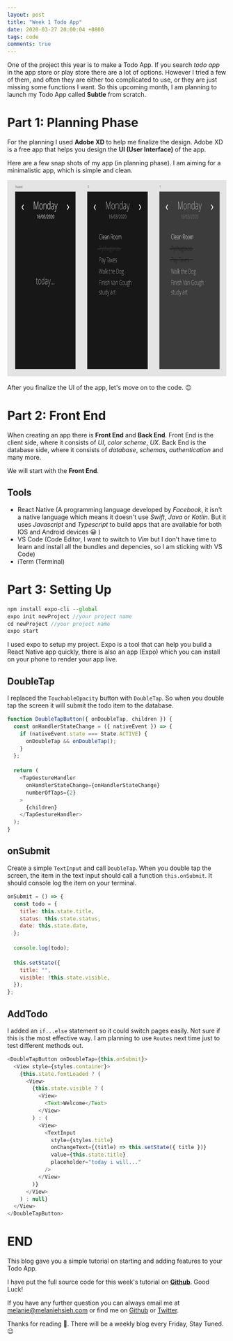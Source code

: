 ```yaml
---
layout: post
title: "Week 1 Todo App"
date: 2020-03-27 20:00:04 +0800
tags: code
comments: true
---
```


One of the project this year is to make a Todo App. If you search _todo app_ in the app store or play store there are a lot of options. However I tried a few of them, and often they are either too complicated to use, or they are just missing some functions I want. So this upcoming month, I am planning to launch my Todo App called **Subtle** from scratch.

# Part 1: Planning Phase

For the planning I used **Adobe XD** to help me finalize the design. Adobe XD is a free app that helps you design the **UI (User Interface)** of the app.

Here are a few snap shots of my app (in planning phase). I am aiming for a minimalistic app, which is simple and clean.

<img src="/img/todo/zoomin.png" alt="zoomin" width="800" height="450">

After you finalize the UI of the app, let's move on to the code. 😉

# Part 2: Front End

When creating an app there is **Front End** and **Back End**. Front End is the client side, where it consists of _UI_, _color scheme_, _UX_. Back End is the database side, where it consists of _database_, _schemas_, _authentication_ and many more.

We will start with the **Front End**.

## Tools

- React Native (A programming language developed by _Facebook_, it isn't a native language which means it doesn't use _Swift_, _Java_ or _Kotlin_. But it uses _Javascript_ and _Typescript_ to build apps that are available for both IOS and Android devices 😀 )
- VS Code (Code Editor, I want to switch to _Vim_ but I don't have time to learn and install all the bundles and depencies, so I am sticking with VS Code)
- iTerm (Terminal)

# Part 3: Setting Up

```javascript
npm install expo-cli --global
expo init newProject //your project name
cd newProject //your project name
expo start
```

I used expo to setup my project. Expo is a tool that can help you build a React Native app quickly, there is also an app (Expo) which you can install on your phone to render your app live.

## DoubleTap

I replaced the `TouchableOpacity` button with `DoubleTap`. So when you double tap the screen it will submit the todo item to the database.

```typescript
function DoubleTapButton({ onDoubleTap, children }) {
  const onHandlerStateChange = ({ nativeEvent }) => {
    if (nativeEvent.state === State.ACTIVE) {
      onDoubleTap && onDoubleTap();
    }
  };

  return (
    <TapGestureHandler
      onHandlerStateChange={onHandlerStateChange}
      numberOfTaps={2}
    >
      {children}
    </TapGestureHandler>
  );
}
```

## onSubmit

Create a simple `TextInput` and call `DoubleTap`. When you double tap the screen, the item in the text input should call a function `this.onSubmit`. It should console log the item on your terminal.

```javascript
onSubmit = () => {
  const todo = {
    title: this.state.title,
    status: this.state.status,
    date: this.state.date,
  };

  console.log(todo);

  this.setState({
    title: "",
    visible: !this.state.visible,
  });
};
```

## AddTodo

I added an `if...else` statement so it could switch pages easily. Not sure if this is the most effective way. I am planning to use `Routes` next time just to test different methods out.

```javascript
<DoubleTapButton onDoubleTap={this.onSubmit}>
  <View style={styles.container}>
    {this.state.fontLoaded ? (
      <View>
        {this.state.visible ? (
          <View>
            <Text>Welcome</Text>
          </View>
        ) : (
          <View>
            <TextInput
              style={styles.title}
              onChangeText={(title) => this.setState({ title })}
              value={this.state.title}
              placeholder="today i will..."
            />
          </View>
        )}
      </View>
    ) : null}
  </View>
</DoubleTapButton>
```

# END

This blog gave you a simple tutorial on starting and adding features to your Todo App.

I have put the full source code for this week's tutorial on **[Github](https://github.com/melaniehsieh/subtle)**. Good Luck!

If you have any further question you can always email me at <melanie@melaniehsieh.com> or find me on [Github](https://github.com/melaniehsieh) or [Twitter](https://twitter.com/melaniehsieh).

Thanks for reading 👀. There will be a weekly blog every Friday, Stay Tuned.😉
